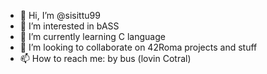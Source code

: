 - 👋 Hi, I’m @sisittu99
- 👀 I’m interested in bASS
- 🌱 I’m currently learning C language
- 💞️ I’m looking to collaborate on 42Roma projects and stuff
- 📫 How to reach me: by bus (lovin Cotral)

<!---
sisittu99/sisittu99 is a ✨ special ✨ repository because its `README.md` (this file) appears on your GitHub profile.
You can click the Preview link to take a look at your changes.
--->
